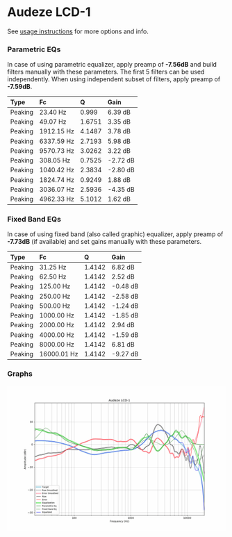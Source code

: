 # Audeze LCD-1
See [usage instructions](https://github.com/jaakkopasanen/AutoEq#usage) for more options and info.

### Parametric EQs
In case of using parametric equalizer, apply preamp of **-7.56dB** and build filters manually
with these parameters. The first 5 filters can be used independently.
When using independent subset of filters, apply preamp of **-7.59dB**.

| Type    | Fc         |      Q | Gain     |
|:--------|:-----------|:-------|:---------|
| Peaking | 23.40 Hz   | 0.999  | 6.39 dB  |
| Peaking | 49.07 Hz   | 1.6751 | 3.35 dB  |
| Peaking | 1912.15 Hz | 4.1487 | 3.78 dB  |
| Peaking | 6337.59 Hz | 2.7193 | 5.98 dB  |
| Peaking | 9570.73 Hz | 3.0262 | 3.22 dB  |
| Peaking | 308.05 Hz  | 0.7525 | -2.72 dB |
| Peaking | 1040.42 Hz | 2.3834 | -2.80 dB |
| Peaking | 1824.74 Hz | 0.9249 | 1.88 dB  |
| Peaking | 3036.07 Hz | 2.5936 | -4.35 dB |
| Peaking | 4962.33 Hz | 5.1012 | 1.62 dB  |

### Fixed Band EQs
In case of using fixed band (also called graphic) equalizer, apply preamp of **-7.73dB**
(if available) and set gains manually with these parameters.

| Type    | Fc          |      Q | Gain     |
|:--------|:------------|:-------|:---------|
| Peaking | 31.25 Hz    | 1.4142 | 6.82 dB  |
| Peaking | 62.50 Hz    | 1.4142 | 2.52 dB  |
| Peaking | 125.00 Hz   | 1.4142 | -0.48 dB |
| Peaking | 250.00 Hz   | 1.4142 | -2.58 dB |
| Peaking | 500.00 Hz   | 1.4142 | -1.24 dB |
| Peaking | 1000.00 Hz  | 1.4142 | -1.85 dB |
| Peaking | 2000.00 Hz  | 1.4142 | 2.94 dB  |
| Peaking | 4000.00 Hz  | 1.4142 | -1.59 dB |
| Peaking | 8000.00 Hz  | 1.4142 | 6.81 dB  |
| Peaking | 16000.01 Hz | 1.4142 | -9.27 dB |

### Graphs
![](./Audeze%20LCD-1.png)